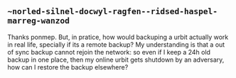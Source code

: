 ## `~norled-silnel-docwyl-ragfen--ridsed-haspel-marreg-wanzod`
Thanks ponmep. But, in pratice, how would backuping a urbit actually work in real life, specially if its a remote backup? My understanding is that a out of sync backup cannot rejoin the network: so even if I keep a 24h old backup in one place, then my online urbit gets shutdown by an adversary, how can I restore the backup elsewhere?